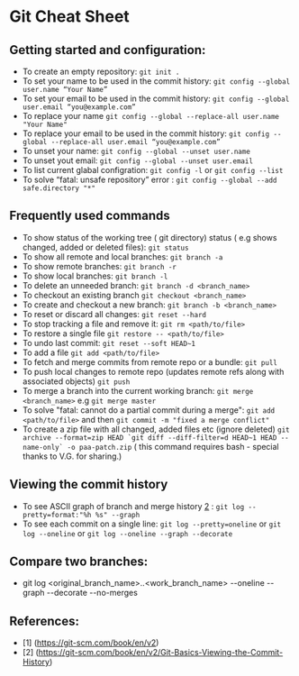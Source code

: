 # Git Cheat Sheet

## Getting started and configuration:
- To create an empty repository: ` git init . `
- To set your name to be used in the commit history: `git config --global user.name “Your Name”`
- To set your email to be used in the commit history: `git config --global user.email “you@example.com”`
- To replace your name `git config --global --replace-all user.name "Your Name"`
- To replace your email to be used in the commit history: `git config --global --replace-all user.email “you@example.com”`
- To unset your name: `git config --global --unset user.name`
- To unset yout email: `git config --global --unset user.email`
- To list current glabal configration: `git config -l` or `git config --list`
- To solve “fatal: unsafe repository” error : `git config --global --add safe.directory "*"`

## Frequently used commands 

- To show status of the working tree ( git directory) status ( e.g shows changed, added or deleted files): `git status`
- To show all remote and local branches: `git branch -a`
- To show remote branches:  `git branch -r`
- To show local branches: `git branch -l`
- To delete an unneeded branch: `git branch -d <branch_name>`
- To checkout an existing branch `git checkout <branch_name>`
- To create and checkout a new branch: `git branch -b <branch_name>`
- To reset or discard all changes: `git reset --hard`
- To stop tracking a file and remove it: `git rm <path/to/file>`
- To restore a single file `git restore -- <path/to/file>`
- To undo last commit: `git reset --soft HEAD~1`
- To add a file `git add <path/to/file>` 
- To fetch and merge commits from remote repo or a bundle: `git pull`
- To push local changes to remote repo (updates remote refs along with associated objects) `git push`
- To merge a branch into the current working branch: `git merge <branch_name>` e.g `git merge master`
- To solve "fatal: cannot do a partial commit during a merge": `git add <path/to/file>` and then `git commit -m "fixed a merge conflict"`
- To create a zip file with all changed, added files etc (ignore deleted) ```git archive --format=zip HEAD `git diff --diff-filter=d HEAD~1 HEAD --name-only` -o paa-patch.zip``` ( this command requires bash - special thanks to V.G. for sharing.)

## Viewing the commit history
- To see ASCII graph of branch and merge history [2](#references) : `git log --pretty=format:"%h %s" --graph`
- To see each commit on a single line: `git log --pretty=oneline` or `git log --oneline` or `git log --oneline --graph --decorate`

## Compare two branches:
- git log <original_branch_name>..<work_branch_name> --oneline --graph --decorate --no-merges


## References:
- [1] (https://git-scm.com/book/en/v2)
- [2] (https://git-scm.com/book/en/v2/Git-Basics-Viewing-the-Commit-History)